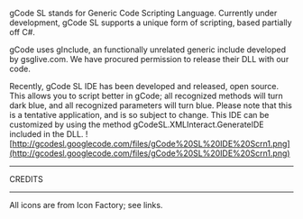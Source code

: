 gCode SL stands for Generic Code Scripting Language. Currently under development, gCode SL supports a unique form of scripting, based partially off C#.

gCode uses gInclude, an functionally unrelated generic include developed by gsglive.com. We have procured permission to release their DLL with our code.

Recently, gCode SL IDE has been developed and released, open source. This allows you to script better in gCode; all recognized methods will turn dark blue, and all recognized parameters will turn blue. Please note that this is a tentative application, and is so subject to change. This IDE can be customized by using the method gCodeSL.XMLInteract.GenerateIDE included in the DLL.
![http://gcodesl.googlecode.com/files/gCode%20SL%20IDE%20Scrn1.png](http://gcodesl.googlecode.com/files/gCode%20SL%20IDE%20Scrn1.png)


---

CREDITS

---

All icons are from Icon Factory; see links.